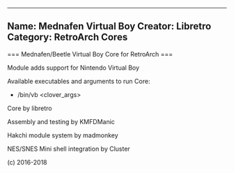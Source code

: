 -----------------------
Name: Mednafen Virtual Boy 
Creator: Libretro
Category: RetroArch Cores
-----------------------
=== Mednafen/Beetle Virtual Boy Core for RetroArch ===

Module adds support for Nintendo Virtual Boy

Available executables and arguments to run Core:
- /bin/vb <rom> <clover_args>

Core by libretro

Assembly and testing by KMFDManic

Hakchi module system by madmonkey

NES/SNES Mini shell integration by Cluster

(c) 2016-2018
